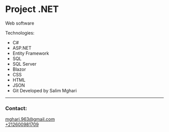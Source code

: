 # Project .NET

Web software

Technologies:
- C#
- ASP.NET
- Entity Framework
- SQL
- SQL Server
- Blazor
- CSS
- HTML
- JSON
- Git
Developed by Salim Mghari 

---

### Contact:

<mghari.963@gmail.com>  
<a href="call:+212600981709">+212600981709</a>
